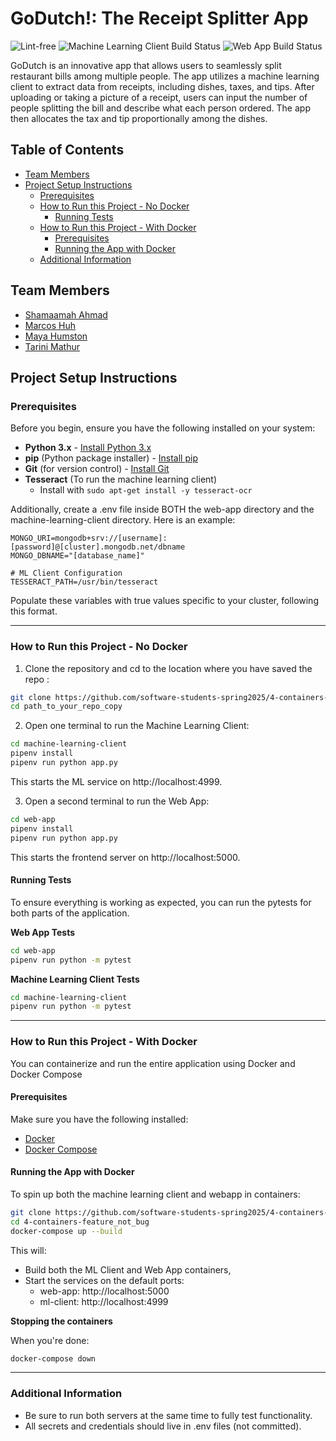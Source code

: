 # GoDutch!: The Receipt Splitter App

![Lint-free](https://github.com/nyu-software-engineering/containerized-app-exercise/actions/workflows/lint.yml/badge.svg)
![Machine Learning Client Build Status](https://github.com/software-students-spring2025/4-containers-feature_not_bug/actions/workflows/mach-learn-test.yml/badge.svg)
![Web App Build Status](https://github.com/software-students-spring2025/4-containers-feature_not_bug/actions/workflows/web-app-test.yml/badge.svg)

GoDutch is an innovative app that allows users to seamlessly split restaurant bills among multiple people. The app utilizes a machine learning client to extract data from receipts, including dishes, taxes, and tips. After uploading or taking a picture of a receipt, users can input the number of people splitting the bill and describe what each person ordered. The app then allocates the tax and tip proportionally among the dishes.

## Table of Contents
- [Team Members](#team-members)
- [Project Setup Instructions](#project-setup-instructions)
  - [Prerequisites](#prerequisites)
  - [How to Run this Project - No Docker](#how-to-run-this-project---no-docker)
    - [Running Tests](#running-tests)
  - [How to Run this Project - With Docker](#how-to-run-this-project---with-docker)
    - [Prerequisites](#prerequisites-1)
    - [Running the App with Docker](#running-the-app-with-docker)
  - [Additional Information](#additional-information)

## Team Members

- [Shamaamah Ahmad](https://github.com/shamaamahh)
- [Marcos Huh](https://github.com/mh6355)
- [Maya Humston](https://github.com/mayhumst)
- [Tarini Mathur](https://github.com/tmathur2005)

## Project Setup Instructions

### Prerequisites

Before you begin, ensure you have the following installed on your system:
- **Python 3.x** - [Install Python 3.x](https://www.python.org/downloads/)
- **pip** (Python package installer) - [Install pip](https://pip.pypa.io/en/stable/)
- **Git** (for version control) - [Install Git](https://git-scm.com/)
- **Tesseract** (To run the machine learning client)
  - Install with `sudo apt-get install -y tesseract-ocr`


Additionally, create a .env file inside BOTH the web-app directory and the machine-learning-client directory. Here is an example:

```dotenv
MONGO_URI=mongodb+srv://[username]:[password]@[cluster].mongodb.net/dbname
MONGO_DBNAME="[database_name]" 

# ML Client Configuration
TESSERACT_PATH=/usr/bin/tesseract
```

Populate these variables with true values specific to your cluster, following this format. 

---
### How to Run this Project - No Docker

1. Clone the repository and cd to the location where you have saved the repo :

 ```bash
git clone https://github.com/software-students-spring2025/4-containers-feature_not_bug.git 
cd path_to_your_repo_copy
 ```
2. Open one terminal to run the Machine Learning Client:

```bash
cd machine-learning-client
pipenv install
pipenv run python app.py
```
This starts the ML service on http://localhost:4999.

3. Open a second terminal to run the Web App:

```bash
cd web-app
pipenv install
pipenv run python app.py
```
This starts the frontend server on http://localhost:5000.


#### Running Tests
To ensure everything is working as expected, you can run the pytests for both parts of the application.

**Web App Tests**

```bash
cd web-app
pipenv run python -m pytest
```

**Machine Learning Client Tests**

``` bash
cd machine-learning-client
pipenv run python -m pytest
```

---
### How to Run this Project - With Docker

You can containerize and run the entire application using Docker and Docker Compose

#### Prerequisites
Make sure you have the following installed:
- [Docker](https://www.docker.com/get-started/)
- [Docker Compose](https://docs.docker.com/compose/install/)

#### Running the App with Docker

To spin up both the machine learning client and webapp in containers:

``` bash
git clone https://github.com/software-students-spring2025/4-containers-feature_not_bug.git
cd 4-containers-feature_not_bug
docker-compose up --build
```

This will:
- Build both the ML Client and Web App containers,
- Start the services on the default ports:
  - web-app: http://localhost:5000
  - ml-client: http://localhost:4999
 

**Stopping the containers**

When you're done:

```bash
docker-compose down
```

---
### Additional Information

- Be sure to run both servers at the same time to fully test functionality.
- All secrets and credentials should live in .env files (not committed).
